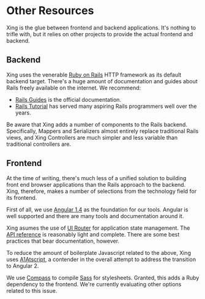 # Other Resources

Xing is the glue between frontend and backend applications. It's nothing to trifle with, but it relies on other projects to provide the actual frontend and backend.

## Backend

Xing uses the venerable [Ruby on Rails](http://rubyonrails.org/) HTTP framework as its default backend target. There's a huge amount of documentation and guides about Rails freely available on the internet. We recommend:

* [Rails Guides](http://guides.rubyonrails.org/) is the official documentation.
* [Rails Tutorial](http://guides.rubyonrails.org/) has served many aspiring
  Rails programmers well over the years.

Be aware that Xing adds a number of components to the Rails backend.  Specifically, Mappers and Serializers almost entirely replace traditional Rails views, and Xing Controllers are much simpler and less variable than traditional controllers are.

## Frontend

At the time of writing, there's much less of a unified solution to building front end browser applications than the Rails approach to the backend. Xing, therefore, makes a number of selections from the technology field for its frontend.

First of all, we use [Angular 1.4](https://docs.angularjs.org/guide) as the foundation for our tools. Angular is well supported and there are many tools and documentation around it.

Xing asumes the use of [UI Router](https://github.com/angular-ui/ui-router/wiki) for application state management. The [API reference](http://angular-ui.github.io/ui-router/site/#/api/ui.router) is reasonably light and complete. There are some best practices that bear documentation, however.

To reduce the amount of boilerplate Javascript related to the above, Xing uses [A1Atscript](https://github.com/hannahhoward/a1atscript), a contender in the overall attempt to address the transition to Angular 2.

We use [Compass](http://compass-style.org/) to compile [Sass](http://sass-lang.com/documentation/file.SASS_REFERENCE.html) for stylesheets. Granted, this adds a Ruby dependency to the frontend. We're currently evaluating other options related to this issue.
